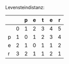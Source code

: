 Levensteindistanz:

|      |      | p    | e    | t    | e    | r    |
| ---- | ---- | ---- | ---- | ---- | ---- | ---- |
|      | 0    | 1    | 2    | 3    | 4    | 5    |
| p    | 1    | 0    | 1    | 2    | 3    | 4    |
| e    | 2    | 1    | 0    | 1    | 1    | 2    |
| r    | 3    | 2    | 1    | 1    | 2    | 1    |

